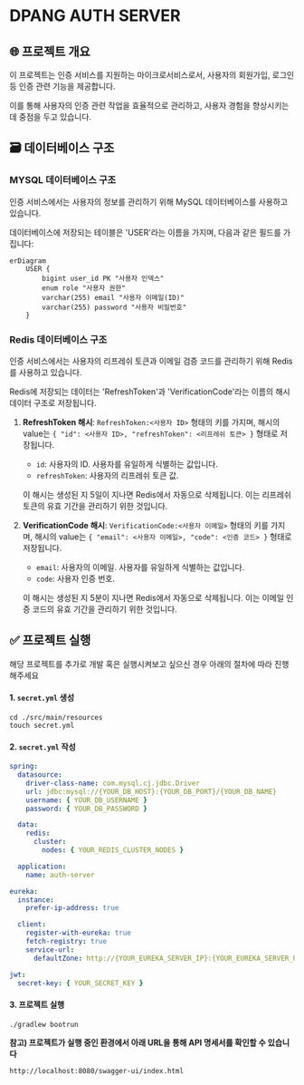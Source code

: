 # DPANG AUTH SERVER

## 🌐 프로젝트 개요

이 프로젝트는 인증 서비스를 지원하는 마이크로서비스로서, 사용자의 회원가입, 로그인 등 인증 관련 기능을 제공합니다.

이를 통해 사용자의 인증 관련 작업을 효율적으로 관리하고, 사용자 경험을 향상시키는데 중점을 두고 있습니다.

## 🗃️ 데이터베이스 구조

### MYSQL 데이터베이스 구조

인증 서비스에서는 사용자의 정보를 관리하기 위해 MySQL 데이터베이스를 사용하고 있습니다.

데이터베이스에 저장되는 테이블은 'USER'라는 이름을 가지며, 다음과 같은 필드를 가집니다:

```mermaid
erDiagram
    USER {
        bigint user_id PK "사용자 인덱스"
        enum role "사용자 권한"
        varchar(255) email "사용자 이메일(ID)"
        varchar(255) password "사용자 비밀번호"
    }

```

### Redis 데이터베이스 구조

인증 서비스에서는 사용자의 리프레쉬 토큰과 이메일 검증 코드를 관리하기 위해 Redis를 사용하고 있습니다.

Redis에 저장되는 데이터는 'RefreshToken'과 'VerificationCode'라는 이름의 해시 데이터 구조로 저장됩니다.

1. **RefreshToken 해시**: `RefreshToken:<사용자 ID>` 형태의 키를 가지며, 해시의 value는 `{ "id": <사용자 ID>, "refreshToken": <리프레쉬 토큰> }` 형태로 저장됩니다.
    - `id`: 사용자의 ID. 사용자를 유일하게 식별하는 값입니다.
    - `refreshToken`: 사용자의 리프레쉬 토큰 값.

   이 해시는 생성된 지 5일이 지나면 Redis에서 자동으로 삭제됩니다. 이는 리프레쉬 토큰의 유효 기간을 관리하기 위한 것입니다.


2. **VerificationCode 해시**: `VerificationCode:<사용자 이메일>` 형태의 키를 가지며, 해시의 value는 `{ "email": <사용자 이메일>, "code": <인증 코드> }` 형태로 저장됩니다.
    - `email`: 사용자의 이메일. 사용자를 유일하게 식별하는 값입니다.
    - `code`: 사용자 인증 번호.

   이 해시는 생성된 지 5분이 지나면 Redis에서 자동으로 삭제됩니다. 이는 이메일 인증 코드의 유효 기간을 관리하기 위한 것입니다.

## ✅ 프로젝트 실행

해당 프로젝트를 추가로 개발 혹은 실행시켜보고 싶으신 경우 아래의 절차에 따라 진행해주세요

#### 1. `secret.yml` 생성

```commandline
cd ./src/main/resources
touch secret.yml
```

#### 2. `secret.yml` 작성

```yaml
spring:
  datasource:
    driver-class-name: com.mysql.cj.jdbc.Driver
    url: jdbc:mysql://{YOUR_DB_HOST}:{YOUR_DB_PORT}/{YOUR_DB_NAME}
    username: { YOUR_DB_USERNAME }
    password: { YOUR_DB_PASSWORD }

  data:
    redis:
      cluster:
        nodes: { YOUR_REDIS_CLUSTER_NODES }

  application:
    name: auth-server

eureka:
  instance:
    prefer-ip-address: true

  client:
    register-with-eureka: true
    fetch-registry: true
    service-url:
      defaultZone: http://{YOUR_EUREKA_SERVER_IP}:{YOUR_EUREKA_SERVER_PORT}/eureka/

jwt:
  secret-key: { YOUR_SECRET_KEY }
```

#### 3. 프로젝트 실행

```commandline
./gradlew bootrun
```

**참고) 프로젝트가 실행 중인 환경에서 아래 URL을 통해 API 명세서를 확인할 수 있습니다**

```commandline
http://localhost:8080/swagger-ui/index.html
```